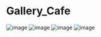 # Gallery_Cafe

![image](https://github.com/user-attachments/assets/2f6e8126-6a1d-48ae-8a1f-139645257c59)
![image](https://github.com/user-attachments/assets/7688c5a0-8ec3-4d0d-9423-471985d8de75)
![image](https://github.com/user-attachments/assets/f206ce6d-3977-4b84-b4b1-948507046fd2)
![image](https://github.com/user-attachments/assets/b6074fd6-dbdd-42a3-8e1f-a7752fa8cd1f)


